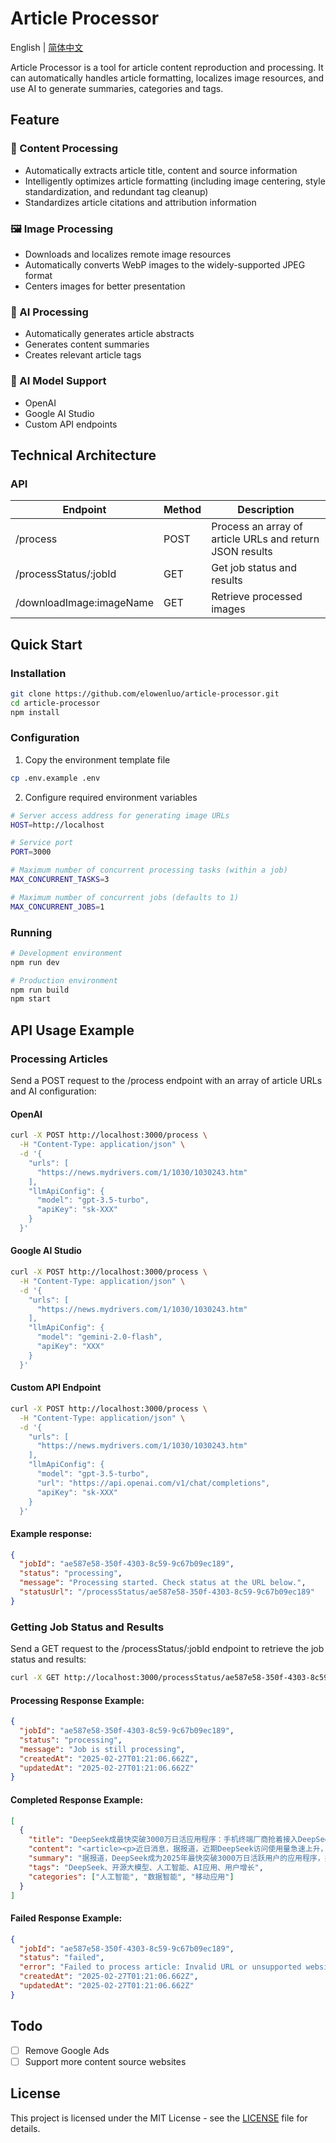 # Article Processor

English | [简体中文](README_zh-CN.md)

Article Processor is a tool for article content reproduction and processing. It can automatically handles article formatting, localizes image resources, and use AI to generate summaries, categories and tags.

## Feature

### 📝 Content Processing

- Automatically extracts article title, content and source information
- Intelligently optimizes article formatting (including image centering, style standardization, and redundant tag cleanup)
- Standardizes article citations and attribution information

### 🖼️ Image Processing

- Downloads and localizes remote image resources
- Automatically converts WebP images to the widely-supported JPEG format
- Centers images for better presentation

### 🤖 AI Processing

- Automatically generates article abstracts
- Generates content summaries
- Creates relevant article tags

### 🧠 AI Model Support

- OpenAI
- Google AI Studio
- Custom API endpoints

## Technical Architecture

### API

| Endpoint                 | Method | Description                                              |
| ------------------------ | ------ | -------------------------------------------------------- |
| /process                 | POST   | Process an array of article URLs and return JSON results |
| /processStatus/:jobId    | GET    | Get job status and results                               |
| /downloadImage:imageName | GET    | Retrieve processed images                                |

## Quick Start

### Installation

```bash
git clone https://github.com/elowenluo/article-processor.git
cd article-processor
npm install
```

### Configuration

1. Copy the environment template file

```bash
cp .env.example .env
```

2. Configure required environment variables

```bash
# Server access address for generating image URLs
HOST=http://localhost

# Service port
PORT=3000

# Maximum number of concurrent processing tasks (within a job)
MAX_CONCURRENT_TASKS=3

# Maximum number of concurrent jobs (defaults to 1)
MAX_CONCURRENT_JOBS=1
```

### Running

```bash
# Development environment
npm run dev

# Production environment
npm run build
npm start
```

## API Usage Example

### Processing Articles

Send a POST request to the /process endpoint with an array of article URLs and AI configuration:

#### OpenAI

```bash
curl -X POST http://localhost:3000/process \
  -H "Content-Type: application/json" \
  -d '{
    "urls": [
      "https://news.mydrivers.com/1/1030/1030243.htm"
    ],
    "llmApiConfig": {
      "model": "gpt-3.5-turbo",
      "apiKey": "sk-XXX"
    }
  }'
```

#### Google AI Studio

```bash
curl -X POST http://localhost:3000/process \
  -H "Content-Type: application/json" \
  -d '{
    "urls": [
      "https://news.mydrivers.com/1/1030/1030243.htm"
    ],
    "llmApiConfig": {
      "model": "gemini-2.0-flash",
      "apiKey": "XXX"
    }
  }'
```

#### Custom API Endpoint

```bash
curl -X POST http://localhost:3000/process \
  -H "Content-Type: application/json" \
  -d '{
    "urls": [
      "https://news.mydrivers.com/1/1030/1030243.htm"
    ],
    "llmApiConfig": {
      "model": "gpt-3.5-turbo",
      "url": "https://api.openai.com/v1/chat/completions",
      "apiKey": "sk-XXX"
    }
  }'
```

#### Example response:

```json
{
  "jobId": "ae587e58-350f-4303-8c59-9c67b09ec189",
  "status": "processing",
  "message": "Processing started. Check status at the URL below.",
  "statusUrl": "/processStatus/ae587e58-350f-4303-8c59-9c67b09ec189"
}
```

### Getting Job Status and Results

Send a GET request to the /processStatus/:jobId endpoint to retrieve the job status and results:

```bash
curl -X GET http://localhost:3000/processStatus/ae587e58-350f-4303-8c59-9c67b09ec189
```

#### Processing Response Example:

```json
{
  "jobId": "ae587e58-350f-4303-8c59-9c67b09ec189",
  "status": "processing",
  "message": "Job is still processing",
  "createdAt": "2025-02-27T01:21:06.662Z",
  "updatedAt": "2025-02-27T01:21:06.662Z"
}
```

#### Completed Response Example:

```json
[
  {
    "title": "DeepSeek成最快突破3000万日活应用程序：手机终端厂商抢着接入DeepSeek",
    "content": "<article><p>近日消息，据报道，近期DeepSeek访问使用量急速上升，<span><strong>已经成为目前最快突破3000万日活跃用户量的应用程序。</strong></span></p><p>与此同时，<strong>三家基础电信企业已全面接入国产开源大模型DeepSeek，手机、PC等终端厂商也在积极拥抱DeepSeek，</strong>一些地方政府也开始在政务系统部署DeepSeek。</p><p>比如深圳龙岗区政务服务和数据管理局已经在上线了Deepseek-R1全尺寸模型，成为广东首个在政务信创环境下部署该模型的政府部门单位。</p><p>业内人士表示，DeepSeek的开源模式大幅降低了人工智能进入各行业的门槛，相关的政府和企业级应用有望出现裂变式增长。</p><p>截至目前，在国内市场，DeepSeek直接刷新了豆包、Kimi和文心一言等国内大模型的用户量榜单，2025年1月，DeepSeek月均活跃用户数跃居第一。</p><p>据了解，DeepSeek以3%的成本做出了接近ChatGPT o1水平的模型。低成本便可调校出足够好的AI模型，也让技术闭源的OpenAI和用昂贵算力及CUDA生态拉高壁垒的英伟达神话不攻自破，DeepSeek的成功，让硅谷高管对算力不计成本的投入，一度集体遭到了投资者的质疑。</p><p><figure style=\"text-align: center;\"><img alt=\"DeepSeek成最快突破3000万日活应用程序：手机终端厂商抢着接入DeepSeek\" src=\"https://img1.mydrivers.com/img/20250214/s_a7bd92821ee94f4b9a6abc750efc604f.jpg\"></figure></p>                        <footer>自 快科技</footer></article>",
    "summary": "据报道，DeepSeek成为2025年最快突破3000万日活跃用户的应用程序，并刷新了国内大模型用户量榜单，于2025年1月跃居月均活跃用户数第一。三家基础电信企业、手机及PC终端厂商均已接入DeepSeek。例如，深圳龙岗区政务服务和数据管理局已在政务系统上线Deepseek-R1全尺寸模型，成为广东首个部署该模型的政府部门。DeepSeek以3%的成本实现了接近ChatGPT o1水平的模型效果，其开源模式或将推动政府和企业级应用的增长。",
    "tags": "DeepSeek、开源大模型、人工智能、AI应用、用户增长",
    "categories": ["人工智能", "数据智能", "移动应用"]
  }
]
```

#### Failed Response Example:

```json
{
  "jobId": "ae587e58-350f-4303-8c59-9c67b09ec189",
  "status": "failed",
  "error": "Failed to process article: Invalid URL or unsupported website",
  "createdAt": "2025-02-27T01:21:06.662Z",
  "updatedAt": "2025-02-27T01:21:06.662Z"
}
```

## Todo

- [ ] Remove Google Ads
- [ ] Support more content source websites

## License

This project is licensed under the MIT License - see the [LICENSE](LICENSE) file for details.
